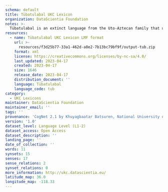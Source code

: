 ```yaml
---
schema: default
title: Tübatulabal UKC Lexicon
organization: DataScientia Foundation
notes: >-
  Tübatulabal is an extinct language from the Uto-Aztecan family that used to be spoken in North America. The UKC Lexicon of Tübatulabal is represented as a lexico-semantic network. It consists of words, word senses, synsets, as well as sense-level and synset-level relationships
resources:
  - name: Tübatulabal UKC Lexicon LMF format
    url: >-
      resources/f3d25b77-33a1-462d-a8e2-7b13bc79bf9f/output-tub.zip
    format: xml
    license: https://creativecommons.org/licenses/by-nc-sa/4.0/
    last_updated: 2023-04-17
    created: 2023-04-17
    size: 1646
    release_date: 2023-04-17
    distribution_document: ''
    language: Tübatulabal
    language_code: tub
category:
  - UKC Lexicons
maintainer: DataScientia Foundation
maintainer_email: ''
tags: ''
provenance: 'CogNet 2.1 by Khuyagbaatar Batsuren, National University of Mongolia (http://cognet.ukc.disi.unitn.it); KinDiv: Kinship Diversity 1.0 by Temuulen Khishigsuren (http://ukc.disi.unitn.it/index.php/kinship/); MorphyNet 2.0 by Gábor Bella and Khuyagbaatar Batsuren (http://ukc.disi.unitn.it/index.php/morphynet/); Native Languages of the Americas 2021.11. by Laura Redish and Orrin Lewis (http://www.native-languages.org); Princeton WordNet 2.1 by Princeton University (https://wordnet.princeton.edu)'
version: '1.0'
dataset_level: Language Level (L1-2)
dataset_access: Open Access
dataset_description: ''
landing_page: ''
date_of_collection: ''
words: 11
synsets: 15
senses: 17
sense_relations: 2
synset_relations: 0
more_information: http://ukc.datascientia.eu/
latitude_map: 36.0
longitude_map: -118.33
---
```

